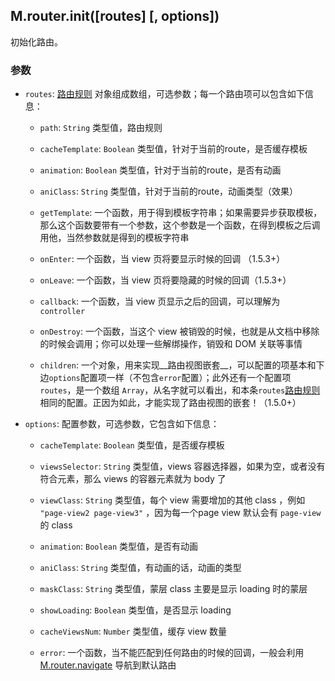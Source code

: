 ## M.router.init([routes] [, options])

初始化路由。

### 参数

* `routes`: [路由规则](/M.router.rules) 对象组成数组，可选参数；每一个路由项可以包含如下信息：

	* `path`: `String` 类型值，路由规则

	* `cacheTemplate`: `Boolean` 类型值，针对于当前的route，是否缓存模板

	* `animation`: `Boolean` 类型值，针对于当前的route，是否有动画

	* `aniClass`: `String` 类型值，针对于当前的route，动画类型（效果）

	* `getTemplate`: 一个函数，用于得到模板字符串；如果需要异步获取模板，那么这个函数要带有一个参数，这个参数是一个函数，在得到模板之后调用他，当然参数就是得到的模板字符串

	* `onEnter`: 一个函数，当 view 页将要显示时候的回调 （1.5.3+）

	* `onLeave`: 一个函数，当 view 页将要隐藏的时候的回调（1.5.3+）

	* `callback`: 一个函数，当 view 页显示之后的回调，可以理解为 `controller`

	* `onDestroy`: 一个函数，当这个 view 被销毁的时候，也就是从文档中移除的时候会调用；你可以处理一些解绑操作，销毁和 DOM 关联等事情

	* `children`: 一个对象，用来实现__路由视图嵌套__，可以配置的项基本和下边`options`配置项一样（不包含`error`配置）；此外还有一个配置项`routes`，是一个数组 `Array`，从名字就可以看出，和本条`routes`[路由规则](/M.router.rules)相同的配置。正因为如此，才能实现了路由视图的嵌套！（1.5.0+）

* `options`: 配置参数，可选参数，它包含如下信息：

	* `cacheTemplate`: `Boolean` 类型值，是否缓存模板

	* `viewsSelector`: `String` 类型值，views 容器选择器，如果为空，或者没有符合元素，那么 views 的容器元素就为 body 了

	* `viewClass`: `String` 类型值，每个 view 需要增加的其他 class ，例如 `"page-view2 page-view3"` ，因为每一个page view 默认会有 `page-view` 的 class 

	* `animation`: `Boolean` 类型值，是否有动画

	* `aniClass`: `String` 类型值，有动画的话，动画的类型

	* `maskClass`: `String` 类型值，蒙层 class 主要是显示 loading 时的蒙层

	* `showLoading`: `Boolean` 类型值，是否显示 loading

	* `cacheViewsNum`: `Number` 类型值，缓存 view 数量

	* `error`: 一个函数，当不能匹配到任何路由的时候的回调，一般会利用 [M.router.navigate](/M.router.navigate) 导航到默认路由
